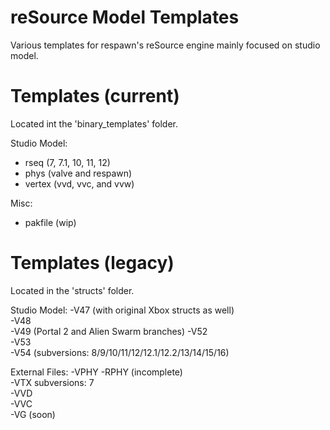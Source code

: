 # reSource Model Templates
Various templates for respawn's reSource engine mainly focused on studio model.

# Templates (current)
Located int the 'binary_templates' folder.

Studio Model:
  - rseq (7, 7.1, 10, 11, 12)
  - phys (valve and respawn)
  - vertex (vvd, vvc, and vvw)

Misc:
  - pakfile (wip)

# Templates (legacy)
Located in the 'structs' folder.

Studio Model:
  -V47 (with original Xbox structs as well)  
  -V48  
  -V49 (Portal 2 and Alien Swarm branches)
  -V52  
  -V53  
  -V54 (subversions: 8/9/10/11/12/12.1/12.2/13/14/15/16)

External Files:
  -VPHY	
  -RPHY (incomplete)	
  -VTX subversions: 7	
  -VVD	
  -VVC	 
  -VG (soon) 
